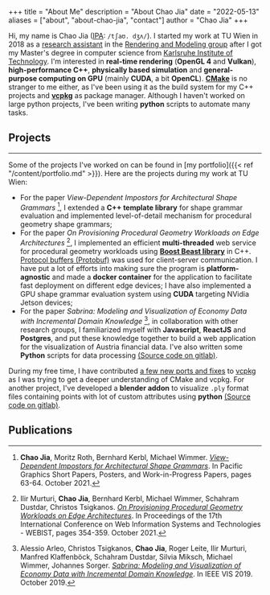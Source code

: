 +++
title = "About Me"
description = "About Chao Jia"
date = "2022-05-13"
aliases = ["about", "about-chao-jia", "contact"]
author = "Chao Jia"
+++

Hi, my name is Chao Jia ([IPA](https://en.wikipedia.org/wiki/International_Phonetic_Alphabet): `/tʃaʊ. dʒʌ/`). I started my work at TU Wien in 2018 as a [research assistant](https://www.cg.tuwien.ac.at/staff/ChaoJia) in the [Rendering and Modeling group](https://www.cg.tuwien.ac.at/group/Rendering-and-Modeling) after I got my Master's degree in computer science from [Karlsruhe Institute of Technology](https://www.kit.edu/). I'm interested in __real-time rendering__ (__OpenGL 4__ and __Vulkan__), __high-performance C++__, __physically based simulation__ and __general-purpose computing on GPU__ (mainly __CUDA__, a bit __OpenCL__). [__CMake__](https://cmake.org) is no stranger to me either, as I've been using it as the build system for my C++ projects and [__vcpkg__](https://vcpkg.io/en/index.html) as package manager. Although I haven't worked on large python projects, I've been writing __python__ scripts to automate many tasks. 

## Projects
---

Some of the projects I've worked on can be found in [my portfolio]({{< ref "/content/portfolio.md" >}}). Here are the projects during my work at TU Wien:

* For the paper _View-Dependent Impostors for Architectural Shape Grammars_ [^pg21-impostors], I extended a __C++ template library__ for shape grammar evaluation and implemented level-of-detail mechanism for procedural geometry shape grammars; 
* For the paper _On Provisioning Procedural Geometry Workloads on Edge Architectures_ [^webist21-edge], I implemented an efficient __multi-threaded__ web service for procedural geometry workloads using [__Boost Beast library__](https://github.com/boostorg/beast) in C++. [Protocol buffers (Protobuf)](https://developers.google.com/protocol-buffers) was used for client-server communication. I have put a lot of efforts into making sure the program is __platform-agnostic__ and made a __docker container__ for the application to facilitate fast deployment on different edge devices; I have also implemented a GPU shape grammar evaluation system using __CUDA__ targeting NVidia Jetson devices; 
* For the paper _Sabrina: Modeling and Visualization of Economy Data with Incremental Domain Knowledge_ [^ieeevis19-sabrina], in collaboration with other research groups, I familiarized myself with __Javascript__, __ReactJS__ and __Postgres__, and put these knowledge together to build a web application for the visualization of Austria financial data. I've also written some __Python__ scripts for data processing [(Source code on gitlab)](https://gitlab.com/chao-jia/ctvis).

During my free time, I have contributed [a few new ports and fixes](https://github.com/microsoft/vcpkg/pulls?q=is%3Apr+author%3Achaojia+is%3Aclosed+is%3Amerged+) to [vcpkg](https://github.com/microsoft/vcpkg) as I was trying to get a deeper understanding of CMake and vcpkg. 
For another project, I've developed a __blender addon__ to visualize `.ply` format files containing points with lot of custom attributes using __python__ [(Source code on gitlab)](https://gitlab.com/chao-jia/blender_addon_dev/-/tree/master/ttm_ply).

## Publications
[^pg21-impostors]: __Chao Jia__, Moritz Roth, Bernhard Kerbl, Michael Wimmer. _[View-Dependent Impostors for Architectural Shape Grammars](https://doi.org/10.2312/pg.20211390)_. In Pacific Graphics Short Papers, Posters, and Work-in-Progress Papers, pages 63-64. October 2021.
[^webist21-edge]: Ilir Murturi, __Chao Jia__, Bernhard Kerbl, Michael Wimmer, Schahram Dustdar, Christos Tsigkanos. _[On Provisioning Procedural Geometry Workloads on Edge Architectures](https://doi.org/10.5220/0010687800003058)_. In Proceedings of the 17th International Conference on Web Information Systems and Technologies - WEBIST, pages 354-359. October 2021.
[^ieeevis19-sabrina]: Alessio Arleo, Christos Tsigkanos, __Chao Jia__, Roger Leite, Ilir Murturi, Manfred Klaffenböck, Schahram Dustdar, Silvia Miksch, Michael Wimmer, Johannes Sorger. _[Sabrina: Modeling and Visualization of Economy Data with Incremental Domain Knowledge](https://doi.org/10.1109/VISUAL.2019.8933598)_. In IEEE VIS 2019. October 2019. 
